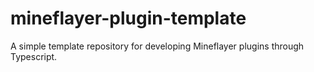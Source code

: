 # mineflayer-plugin-template

A simple template repository for developing Mineflayer plugins through Typescript.
